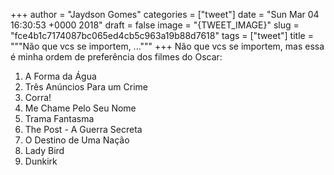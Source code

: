 
+++
author = "Jaydson Gomes"
categories = ["tweet"]
date = "Sun Mar 04 16:30:53 +0000 2018"
draft = false
image = "{TWEET_IMAGE}"
slug = "fce4b1c7174087bc065ed4cb5c963a19b88d7618"
tags = ["tweet"]
title = """Não que vcs se importem, ..."""
+++
Não que vcs se importem, mas essa é minha ordem de preferência dos filmes do Oscar:

1) A Forma da Água
2) Três Anúncios Para um Crime 
3) Corra!
4) Me Chame Pelo Seu Nome
5) Trama Fantasma
6) The Post - A Guerra Secreta
7) O Destino de Uma Nação
8) Lady Bird
9) Dunkirk
